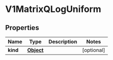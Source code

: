 

# V1MatrixQLogUniform

## Properties

Name | Type | Description | Notes
------------ | ------------- | ------------- | -------------
**kind** | [**Object**](.md) |  |  [optional]



